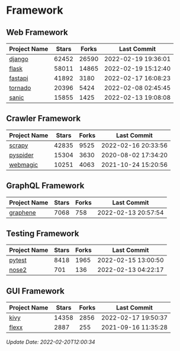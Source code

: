 # Framework

## Web Framework
| Project Name | Stars | Forks | Last Commit |
| ------------ | ----- | ----- | ----------- |
| [django](https://github.com/django/django) | 62452 | 26590 | 2022-02-19 19:36:01 |
| [flask](https://github.com/pallets/flask) | 58011 | 14865 | 2022-02-19 15:12:40 |
| [fastapi](https://github.com/tiangolo/fastapi) | 41892 | 3180 | 2022-02-17 16:08:23 |
| [tornado](https://github.com/tornadoweb/tornado) | 20396 | 5424 | 2022-02-08 02:45:45 |
| [sanic](https://github.com/sanic-org/sanic) | 15855 | 1425 | 2022-02-13 19:08:08 |

## Crawler Framework
| Project Name | Stars | Forks | Last Commit |
| ------------ | ----- | ----- | ----------- |
| [scrapy](https://github.com/scrapy/scrapy) | 42835 | 9525 | 2022-02-16 20:33:56 |
| [pyspider](https://github.com/binux/pyspider) | 15304 | 3630 | 2020-08-02 17:34:20 |
| [webmagic](https://github.com/code4craft/webmagic) | 10251 | 4063 | 2021-10-24 15:20:56 |

## GraphQL Framework
| Project Name | Stars | Forks | Last Commit |
| ------------ | ----- | ----- | ----------- |
| [graphene](https://github.com/graphql-python/graphene) | 7068 | 758 | 2022-02-13 20:57:54 |

## Testing Framework
| Project Name | Stars | Forks | Last Commit |
| ------------ | ----- | ----- | ----------- |
| [pytest](https://github.com/pytest-dev/pytest) | 8418 | 1965 | 2022-02-15 13:00:50 |
| [nose2](https://github.com/nose-devs/nose2) | 701 | 136 | 2022-02-13 04:22:17 |

## GUI Framework
| Project Name | Stars | Forks | Last Commit |
| ------------ | ----- | ----- | ----------- |
| [kivy](https://github.com/kivy/kivy) | 14358 | 2856 | 2022-02-17 19:50:37 |
| [flexx](https://github.com/flexxui/flexx) | 2887 | 255 | 2021-09-16 11:35:28 |

*Update Date: 2022-02-20T12:00:34*